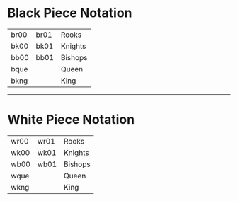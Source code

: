 

# Black Piece Notation
  |    |            |   |
|:----------|:-------------|:------|
| br00 | br01 | Rooks |
| bk00 | bk01 | Knights |
| bb00 | bb01 | Bishops |
| bque| | Queen|
| bkng| | King|


---


# White Piece Notation

  |    |            |   |
|:----------|:-------------|:------|
| wr00 | wr01 | Rooks |
| wk00 | wk01 | Knights |
| wb00 | wb01 | Bishops |
| wque| | Queen |
| wkng| | King |